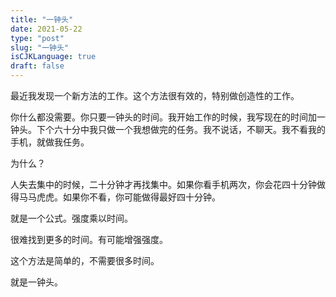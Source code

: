 ```yaml
---
title: "一钟头"
date: 2021-05-22
type: "post"
slug: "一钟头"
isCJKLanguage: true
draft: false
---
```


最近我发现一个新方法的工作。这个方法很有效的，特别做创造性的工作。

你什么都没需要。你只要一钟头的时间。我开始工作的时候，我写现在的时间加一钟头。下个六十分中我只做一个我想做完的任务。我不说话，不聊天。我不看我的手机，就做我任务。

为什么？

人失去集中的时候，二十分钟才再找集中。如果你看手机两次，你会花四十分钟做得马马虎虎。如果你不看，你可能做得最好四十分钟。

就是一个公式。强度乘以时间。

很难找到更多的时间。有可能增强强度。

这个方法是简单的，不需要很多时间。

就是一钟头。
